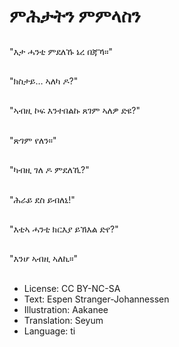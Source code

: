 # ምሕታትን ምምላስን

##
"እታ ሓንቲ ምደለኹ ኔረ በጃኻ።"

##
"ክስታይ… ኣለካ ዶ?"

##
"ኣብዚ ኮፍ እንተበልኩ ጸገም ኣለዎ ድዩ?"

##
"ጽገም የለን።"

##
"ካብዚ ገለ ዶ ምደለኺ?"

##
"ሕራይ ደስ ይብለኒ!"

##
"እቲኣ ሓንቲ ክርእያ ይኽእል ድየ?"

##
"እንሆ ኣብዚ ኣለኪ።"

##
* License: CC BY-NC-SA
* Text: Espen Stranger-Johannessen
* Illustration: Aakanee
* Translation: Seyum
* Language: ti
